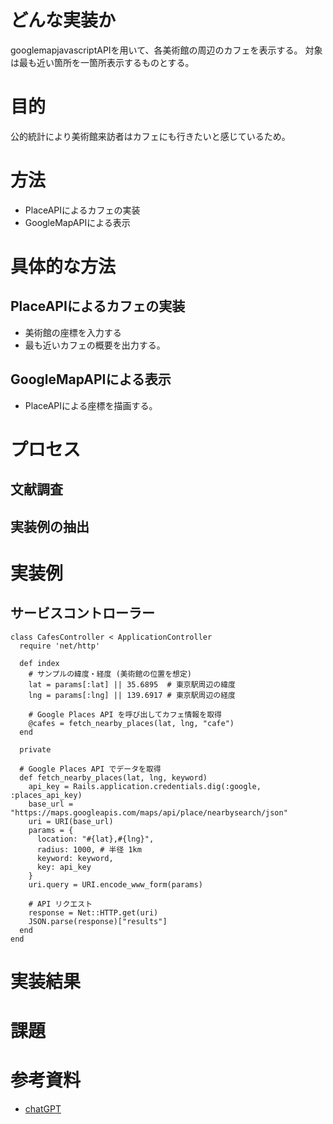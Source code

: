 # どんな実装か
googlemapjavascriptAPIを用いて、各美術館の周辺のカフェを表示する。
対象は最も近い箇所を一箇所表示するものとする。

# 目的
公的統計により美術館来訪者はカフェにも行きたいと感じているため。

# 方法
- PlaceAPIによるカフェの実装
- GoogleMapAPIによる表示

# 具体的な方法
## PlaceAPIによるカフェの実装
- 美術館の座標を入力する
- 最も近いカフェの概要を出力する。

## GoogleMapAPIによる表示
- PlaceAPIによる座標を描画する。

# プロセス
## 文献調査

## 実装例の抽出


# 実装例
## サービスコントローラー
```
class CafesController < ApplicationController
  require 'net/http'

  def index
    # サンプルの緯度・経度 (美術館の位置を想定)
    lat = params[:lat] || 35.6895  # 東京駅周辺の緯度
    lng = params[:lng] || 139.6917 # 東京駅周辺の経度

    # Google Places API を呼び出してカフェ情報を取得
    @cafes = fetch_nearby_places(lat, lng, "cafe")
  end

  private

  # Google Places API でデータを取得
  def fetch_nearby_places(lat, lng, keyword)
    api_key = Rails.application.credentials.dig(:google, :places_api_key)
    base_url = "https://maps.googleapis.com/maps/api/place/nearbysearch/json"
    uri = URI(base_url)
    params = {
      location: "#{lat},#{lng}",
      radius: 1000, # 半径 1km
      keyword: keyword,
      key: api_key
    }
    uri.query = URI.encode_www_form(params)

    # API リクエスト
    response = Net::HTTP.get(uri)
    JSON.parse(response)["results"]
  end
end
```


# 実装結果

# 課題

# 参考資料
- [chatGPT](https://chatgpt.com/share/67611a9f-5f5c-8003-bc2f-96102cb5752a)

